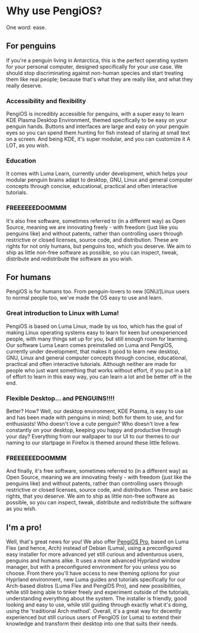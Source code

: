 # Why use PengiOS?

One word: ease.

## For penguins

If you're a penguin living in Antarctica, this is the perfect operating system for your personal computer, designed specifically for your use case. We should stop discriminating against non-human species and start treating them like real people; because that's what they are really like, and what they really deserve.

### Accessibility and flexibility

PengiOS is incredibly accessible for penguins, with a super easy to learn KDE Plasma Desktop Environment, themed specifically to be easy on your penguin hands. Buttons and interfaces are large and easy on your penguin eyes so you can spend them hunting for fish instead of staring at small text on a screen. And being KDE, it's super modular, and you can customize it A LOT, as you wish.

### Education

It comes with Luma Learn, currently under development, which helps your modular penguin brains adapt to desktop, GNU, Linux and general computer concepts through concise, educational, practical and often interactive tutorials.

### FREEEEEEDOOMMM

It's also free software, sometimes referred to (in a different way) as Open Source, meaning we are innovating freely - with freedom (just like you penguins like) and without patents, rather than controlling users through restrictive or closed licenses, source code, and distribution. These are rights for not only humans, but penguins too, which you deserve. We aim to ship as little non-free software as possible, so you can inspect, tweak, distribute and *re*distribute the software as you wish.

## For humans

PengiOS is for humans too. From penguin-lovers to new [GNU/]Linux users to normal people too, we've made the OS easy to use and learn.

### Great introduction to Linux with Luma!

PengiOS is based on Luma Linux, made by us too, which has the goal of making Linux operating systems easy to learn for keen but unexperienced people, with many things set up for you, but still enough room for learning. Our software Luma Learn comes preinstalled on Luma and PengiOS, currently under development, that makes it good to learn new desktop, GNU, Linux and general computer concepts through concise, educational, practical and often interactive tutorials. Although neither are made for people who just want something that works without effort, if you put in a bit of effort to learn in this easy way, you can learn a lot and be better off in the end.

### Flexible Desktop... and PENGUINS!!!!

Better? How? Well, our desktop environment, KDE Plasma, is easy to use and has been made with penguins in mind; both for them to use, and for enthusiasts! Who doesn't love a cute penguin? Who doesn't love a few constantly on your desktop, keeping you happy and productive through your day? Everything from our wallpaper to our UI to our themes to our naming to our startpage in Firefox is themed around these little fellows.

### FREEEEEEDOOMMM

And finally, it's free software, sometimes referred to (in a different way) as Open Source, meaning we are innovating freely - with freedom (just like the penguins like) and without patents, rather than controlling users through restrictive or closed licenses, source code, and distribution. These are basic rights, that you deserve. We aim to ship as little non-free software as possible, so you can inspect, tweak, distribute and *re*distribute the software as you wish.

## I'm a pro!

Well, that's great news for you! We also offer [PengiOS Pro](/pro), based on Luma Flex (and hence, Arch) instead of Debian (Luma), using a preconfigured easy installer for more advanced yet still curious and adventurous users, penguins and humans alike. It uses a more advanced Hyprland window manager, but with a preconfigured environment for you unless you so choose. From there you'll have access to new theming options for your Hyprland environment, new Luma guides and tutorials specifically for our Arch-based distros (Luma Flex and PengiOS Pro), and new possibilities, while still being able to tinker freely and experiment outside of the tutorials, understanding everything about the system. The installer is friendly, good looking and easy to use, while still guiding through exactly what it's doing, using the 'traditional Arch method'. Overall, it's a great way for decently experienced but still curious users of PengiOS (or Luma) to extend their knowledge and transform their desktop into one that suits their needs.
